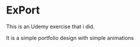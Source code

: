 # ExPort

This is an Udemy exercise that i did.

It is a simple portfolio design with simple animations

